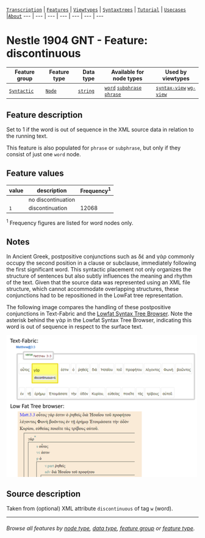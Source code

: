 <a name="start"></a>
[`Transcription`](../transcription.md#start) | [`Features`](README.md#start) | [`Viewtypes`](../viewtypes.md#start) | [`Syntaxtrees`](../syntaxtrees.md#start) | [`Tutorial`](../../tutorial/README.md#start) | [`Usecases`](../usecases/README.md#start) |[`About`](../about.md#start)
---  | --- | --- | --- | --- | --- | ---

# Nestle 1904 GNT - Feature: discontinuous

Feature group | Feature type | Data type | Available for node types | Used by viewtypes
---  | --- | --- | --- | ---
[`Syntactic`](featuresbygroup.md#syntactic-features) | [`Node`](featuresbyfeaturetype.md#node-features) | [`string`](featuresbydatatype.md#string-datatype) | [`word`](featuresbynodetype.md#word-nodes)  [`subphrase`](featuresbynodetype.md#subphrase-nodes)  [`phrase`](featuresbynodetype.md#phrase-nodes) | [`syntax-view`](../syntax-view.md#start) [`wg-view`](../wg-view.md#start) 

## Feature description 

Set to 1 if the word is out of sequence in the XML source data in relation to the running text. 

This feature is also populated for `phrase` or `subphrase`, but only if they consist of just one `word` node.

## Feature values 

value | description | Frequency<sup>1</sup>
---  | --- | --- 
` ` | no discontinuation | 
`1` |  discontinuation | 12068

<sup>1</sup> Frequency figures are listed for word nodes only.

## Notes

In Ancient Greek, postpositive conjunctions such as δέ and γάρ commonly occupy the second position in a clause or subclause, immediately following the first significant word. This syntactic placement not only organizes the structure of sentences but also subtly influences the meaning and rhythm of the text. Given that the source data was represented using an XML file structure, which cannot accommodate overlapping structures, these conjunctions had to be repositioned in the LowFat tree representation.

The following image compares the handling of these postpositive conjunctions in Text-Fabric and the [Lowfat Syntax Tree Browser](https://ibiblio.org/bgreek/resources/syntax-trees/reader/). Note the asterisk behind the γάρ in the Lowfat Syntax Tree Browser, indicating this word is out of sequence in respect to the surface text.

<img src="images/discontinuous.png" width="500">

## Source description

Taken from (optional) XML attribute `discontinuous` of tag `w` (word).

---
###### *Browse all features by [node type](featuresbynodetype.md#start), [data type](featuresbydatatype.md#start), [feature group](featuresbygroup.md#start) or [feature type](featuresbyfeaturetype.md#start).*
